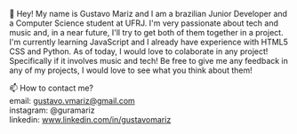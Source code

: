 👋 Hey! My name is Gustavo Mariz and I am a brazilian Junior Developer and a Computer Science student at UFRJ. I'm very passionate about tech and music and, in a near future, 
   I'll try to get both of them together in a project. I'm currently learning JavaScript and I already have experience with HTML5 CSS and Python.
   As of today, I would love to colaborate in any project! Specifically if it involves music and tech! Be free to give me any feedback in any of my projects, I would love to see what you think about them!

📫 How to contact me?<br>
   email: gustavo.vmariz@gmail.com <br>
   instagram: @guramariz<br>
   linkedin: www.linkedin.com/in/gustavomariz<br>

<!---
gustavomariz/gustavomariz is a ✨ special ✨ repository because its `README.md` (this file) appears on your GitHub profile.
You can click the Preview link to take a look at your changes.
--->
